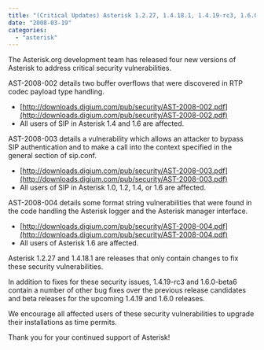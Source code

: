 ```yaml
---
title: "(Critical Updates) Asterisk 1.2.27, 1.4.18.1, 1.4.19-rc3, 1.6.0-beta6 Released"
date: "2008-03-19"
categories: 
  - "asterisk"
---
```


The Asterisk.org development team has released four new versions of Asterisk to address critical security vulnerabilities.

AST-2008-002 details two buffer overflows that were discovered in RTP codec payload type handling.

- [http://downloads.digium.com/pub/security/AST-2008-002.pdf](http://downloads.digium.com/pub/security/AST-2008-002.pdf)
- All users of SIP in Asterisk 1.4 and 1.6 are affected.

AST-2008-003 details a vulnerability which allows an attacker to bypass SIP authentication and to make a call into the context specified in the general section of sip.conf.

- [http://downloads.digium.com/pub/security/AST-2008-003.pdf](http://downloads.digium.com/pub/security/AST-2008-003.pdf)
- All users of SIP in Asterisk 1.0, 1.2, 1.4, or 1.6 are affected.

AST-2008-004 details some format string vulnerabilities that were found in the code handling the Asterisk logger and the Asterisk manager interface.

- [http://downloads.digium.com/pub/security/AST-2008-004.pdf](http://downloads.digium.com/pub/security/AST-2008-004.pdf)
- All users of Asterisk 1.6 are affected.

Asterisk 1.2.27 and 1.4.18.1 are releases that only contain changes to fix these security vulnerabilities.

In addition to fixes for these security issues, 1.4.19-rc3 and 1.6.0-beta6 contain a number of other bug fixes over the previous release candidates and beta releases for the upcoming 1.4.19 and 1.6.0 releases.

We encourage all affected users of these security vulnerabilities to upgrade their installations as time permits.

Thank you for your continued support of Asterisk!
